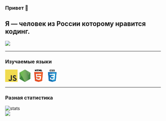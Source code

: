 ### Привет 👋
## Я — человек из России которому нравится кодинг.
<a href="https://discord.gg/EJc8UC7yhZ">
  <img src="http://invidget.switchblade.xyz/EJc8UC7yhZ"/>
</a>

---
### **Изучаемые языки**

<img height="40" src="https://raw.githubusercontent.com/github/explore/80688e429a7d4ef2fca1e82350fe8e3517d3494d/topics/javascript/javascript.png">  <img height="40" src="https://raw.githubusercontent.com/github/explore/80688e429a7d4ef2fca1e82350fe8e3517d3494d/topics/nodejs/nodejs.png">  <img height="40" src="https://raw.githubusercontent.com/github/explore/80688e429a7d4ef2fca1e82350fe8e3517d3494d/topics/html/html.png">  <img height="40" src="https://raw.githubusercontent.com/github/explore/80688e429a7d4ef2fca1e82350fe8e3517d3494d/topics/css/css.png">  

---
### **Разная статистика**
![stats](https://github-readme-stats.vercel.app/api?username=Nubovik01&show_icons=true&theme=dark)
<br>
<a href="https://wakatime.com/@Nubovik01">
  <img src="https://github-readme-stats.vercel.app/api/wakatime?username=Nubovik01&show_icons=true&hide_border=false&theme=dark&layout=compact">
</a>
